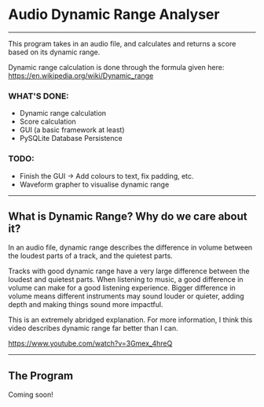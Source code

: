 # Audio Dynamic Range Analyser

---
This program takes in an audio file, and calculates and returns a score based on its dynamic range.

Dynamic range calculation is done through the formula given here: https://en.wikipedia.org/wiki/Dynamic_range
### WHAT'S DONE:
- Dynamic range calculation
- Score calculation
- GUI (a basic framework at least)
- PySQLite Database Persistence

### TODO:
- Finish the GUI -> Add colours to text, fix padding, etc.
- Waveform grapher to visualise dynamic range
___
## What is Dynamic Range? Why do we care about it?
In an audio file, dynamic range describes the difference in volume between the loudest parts of a track, and the quietest parts.

Tracks with good dynamic range have a very large difference between the loudest and quietest parts. 
When listening to music, a good difference in volume can make for a good listening experience.
Bigger difference in volume means different instruments may sound louder or quieter, adding depth and making things sound more impactful.

This is an extremely abridged explanation. For more information, I think this video describes dynamic range far better than I can.

https://www.youtube.com/watch?v=3Gmex_4hreQ
___
## The Program
Coming soon!


